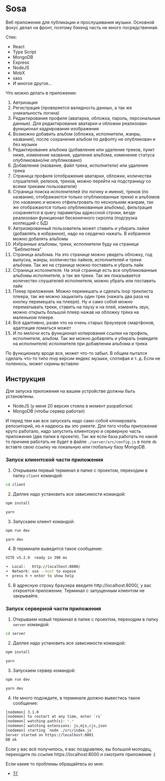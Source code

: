 # Sosa 

Веб приложение для публикации и прослушивания музыки. Основной фокус делал на фронт, поэтому бэкенд часть не много посредственная.

Стек: 
- React
- Type Script
- MongoDB
- Express
- NodeJS
- MobX
- sass
- И многое другое...

Что можно делать в приложении:
1. Автризация
2. Регистрация (проверяется валидность данных, а так же уникальность логина)
3. Редактирование профиля (аватарка, обложка, пароль, персональные данные). Для редактирование аватарки и обложки реализован функционал кадрирования изображения
4. Возможно добавить альбом (обложка, исполнители, жанры, название), после сохранения альбом по дефолту не опубликован и без музыки
5. Редактирование альбома (добавление или удаление треков, пункт ниже, изменение названия, удаление альбома, изменение статуса опубликовано/не опубликовано)
6. Добавление (название, файл трека, исполнители) или удаление трека
7. Страница профиля (отображение аватарки, обложки, количества слушателей, релизов, треков, можно перейти на подстраницу со всеми треками пользователя)
8. Страница поиска исполнителей (по логину и имени), треков (по названию, отображаются только опубликованные треки) и альбомов (по названию и можно отфильтровать по нескольким жанрам, так же отображаются только опубликованные альбомы), фильтрация сохраняется в query параметры адрессной строки, везде реализован функционал бесконечного скролла (подгрузка коллецций с БД)
9. Автризированный пользователь может ставить и убирать лайки (добавлять в избранное), надо на сердечко нажать. В избранное можно добалять альбомы
10. Избранные альбомы, треки, исполнители буду на странице "Библиотека"
11. Страница альбома. На это странице можно увидеть обложку, год выпуска, жанры, колличество лайков, исполнителей и треки альбома. Так же на странице можно поставить и убрать лайк
12. Страница исполнителя. На этой странице есть все опубликованные альбомы исполнителя, а так же треки. Так же показывается количество слушателей исполнителя, можно убрать или поставить лайк
13. Плеер приложения. Можно перемешать и сделать loop треклиста плеера, так же можно зацыклить один трек (нажать два раза на кнопку перемешать на плеере). Ну и само собой можно перематывать треки, ставить на паузу и на плей, изменять звук, можно открыть большой плеер нажав на обложку трека на маленьком плеере.
14. Всё адаптивно, разве что на очень старых браузеров смартфонов, адаптация ломаться может
15. И по мелочи есть функционал копирования ссылки на профиль, исполнителя, альбом. Так же можно добавлять и убирать (наведите на исполнителя) исполнителя при добавлении альбома и трека

По функционалу вроде все, может что-то забыл. В общем пытался сделать что-то типо mvp версии яндекс музыки, спотифая и т. д. Если не поленюсь, может скрины вставлю

## Инструкция 

Для запуска приложения на вашем устройстве должны быть установлены.

- NodeJS (у меня 20 версия стояла в момент разработки)
- MongoDB (чтобы сервер работал)

И перед тем как все запускать надо само собой клонировать репозиторий, но я надеюсь вы это умеете. Для того чтобы приложение круто работало, надо запустить клиентскую и серверную часть приложения (две папки в проекте). Так же если база работать по какой то причине работать не будет в файле `./server/src/config.js` в поле `db` вставте свою ссылку на локальную или глобальну базу MongoDB.
  
### Запуск клиентской части приложения

1. Открываем первый терминал в папке с проектом, переходим в папку `client` командой:
```bash
cd client
```

2. Даллее надо установить все зависимости командой:
```bash
npm install
```
```bash
yarn
```

3. Запускаем клиент командой:
```bash
npm run dev
```
```bash
yarn dev
```

4. В терминале выведится такое сообщение:
```bash
VITE v5.2.9  ready in 390 ms

➜  Local:   http://localhost:8000/
➜  Network: use --host to expose
➜  press h + enter to show help

```

5. В адресную строку браузера введите http://localhost:8000/, у вас откроется приложение. Терминал с запущенным клиентом не закрывайте.

### Запуск серверной части приложения

1. Открываем новый терминал в папке с проектом, переходим в папку `server` командой:
```bash
cd server
```

2. Даллее надо установить все зависимости командой:
```bash
npm install
```
```bash
yarn
```

3. Запускаем сервер командой:
```bash
npm run dev
```
```bash
yarn dev
```

4. Не много подождите, в терминале должно вывестись такое сообщение:
```bash
[nodemon] 3.1.0
[nodemon] to restart at any time, enter `rs`
[nodemon] watching path(s): *.*
[nodemon] watching extensions: js,mjs,cjs,json
[nodemon] starting `node ./src/index.js`
Server started on https://localhost:8001
DB ok
```

Если у вас всё получилось, я вас поздравляю, вы большой молодец, переходите по ссылке https://localhost:8000 и смотрите приложение :)


Если какие то проблемы обращайтесь ко мне:
- [ТГ](https://t.me/sosa_aa)
